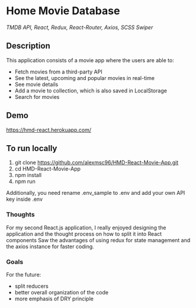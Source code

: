 # Home Movie Database

_TMDB API, React, Redux, React-Router, Axios, SCSS Swiper_

## Description

This application consists of a movie app where the users are able to:

- Fetch movies from a third-party API
- See the latest, upcoming and popular movies in real-time
- See movie details
- Add a movie to collection, which is also saved in LocalStorage
- Search for movies

## Demo

https://hmd-react.herokuapp.com/

## To run locally

1. git clone https://github.com/alexmsc96/HMD-React-Movie-App.git
2. cd HMD-React-Movie-App
3. npm install
4. npm run

Additionally, you need rename .env_sample to .env and add your own API key inside .env

### Thoughts

For my second React.js application, I really enjoyed designing the application and the thought process on how to split it into React components
Saw the advantages of using redux for state management and the axios instance for faster coding.

### Goals 
For the future:

- split reducers
- better overall organization of the code
- more emphasis of DRY principle
